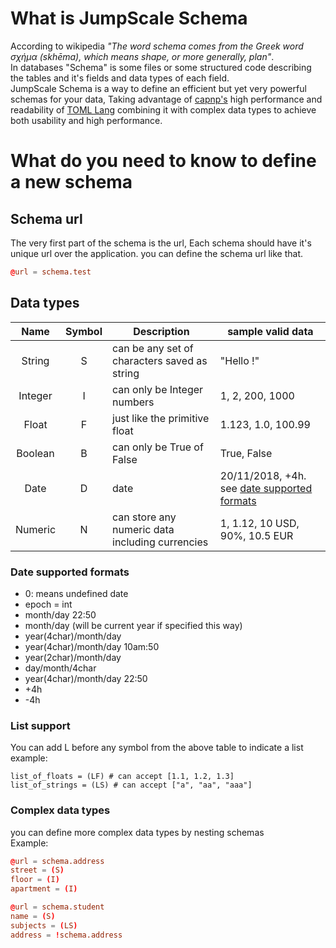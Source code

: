 # What is JumpScale Schema
According to wikipedia *"The word schema comes from the Greek word σχήμα (skhēma), which means shape, or more generally,
 plan"*.  
In databases "Schema" is some files or some structured code describing the tables and it's fields and data types of each
 field.  
JumpScale Schema is a way to define an efficient but yet very powerful schemas for your data, Taking advantage of 
[capnp's]('https://capnproto.org/language.html') high performance and readability of 
[TOML Lang]("https://github.com/toml-lang/toml") combining it with complex data types to achieve both 
usability and high performance.

# What do you need to know to define a new schema

## Schema url
The very first part of the schema is the url, Each schema should have it's unique url over the application.
you can define the schema url like that.  
```toml
@url = schema.test
```
## Data types

| Name | Symbol | Description | sample valid data |
| :----: | :------: | ----------- | --------- |
| String | S | can be any set of characters saved as string | "Hello !" |
| Integer| I | can only be Integer numbers| 1, 2, 200, 1000 |
| Float  | F | just like the primitive float | 1.123, 1.0, 100.99 |
| Boolean| B | can only be True of False | True, False |
| Date   | D | date | 20/11/2018, +4h. see [date supported formats]("#date_supported_formats")|
| Numeric| N | can store any numeric data including currencies | 1, 1.12, 10 USD, 90%, 10.5 EUR| 
[comment]: <> (TODO: add the rest of suppoted types)


### <a name="date_supported_formats"></a> Date supported formats
- 0: means undefined date
- epoch = int
- month/day 22:50
- month/day  (will be current year if specified this way)
- year(4char)/month/day
- year(4char)/month/day 10am:50
- year(2char)/month/day
- day/month/4char
- year(4char)/month/day 22:50
- +4h
- -4h

### List support

You can add L before any symbol from the above table to indicate a list  
example: 
```
list_of_floats = (LF) # can accept [1.1, 1.2, 1.3]
list_of_strings = (LS) # can accept ["a", "aa", "aaa"]
```

### Complex data types

you can define more complex data types by nesting schemas  
Example:
```toml
@url = schema.address
street = (S)
floor = (I)
apartment = (I)
```
```toml
@url = schema.student
name = (S)
subjects = (LS)
address = !schema.address
```



